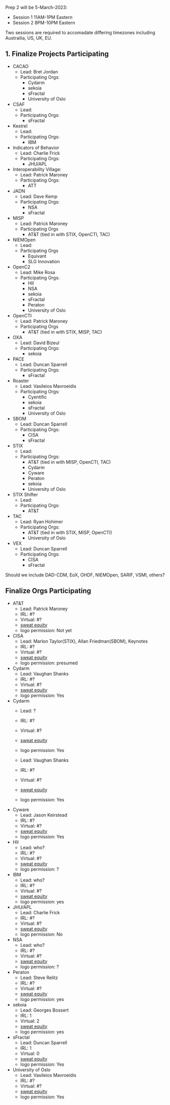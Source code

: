 Prep 2 will be 5-March-2023:
- Session 1 11AM-1PM Eastern
- Session 2 8PM-10PM Eastern

Two sessions are required to accomadate differing timezones including Austrailia, US, UK, EU.

## 1. Finalize Projects Participating
- CACAO
   + Lead: Bret Jordan
   + Participating Orgs:
      * Cydarm
      * sekoia
      * sFractal
      * University of Oslo
- CSAF
   + Lead: 
   + Participating Orgs:
      * sFractal
- Kestrel
   + Lead: 
   + Participating Orgs:
      * IBM
- Indicators of Behavior
   + Lead: Charlie Frick
   + Participating Orgs:
      * JHU/APL
- Interoperability Village:
   + Lead: Patrick Maroney
   + Participating Orgs:
      * ATT
- JADN
   + Lead: Dave Kemp
   + Participating Orgs:
      * NSA
      * sFractal
- MISP
   + Lead: Patrick Maroney
   + Participating Orgs
      * AT&T (tied in with STIX, OpenCTI, TAC)
- NIEMOpen
   + Lead: 
   + Participating Orgs
      * Equivant
      * SLG Innovation
- OpenC2
   + Lead: Mike Rosa
   + Participating Orgs:
      * HII
      * NSA
      * sekoia
      * sFractal
      * Peraton
      * University of Oslo
- OpenCTI
   + Lead: Patrick Maroney
   + Participating Orgs
      * AT&T (tied in with STIX, MISP, TAC)
- OXA
   + Lead: David Bizeul
   + Participating Orgs:
      * sekoia
- PACE
   + Lead: Duncan Sparrell
   + Participating Orgs:
      * sFractal
- Roaster
   + Lead: Vasileios Mavroeidis
   + Participating Orgs:
      * Cyentific
      * sekoia
      * sFractal
      * University of Oslo
- SBOM
   + Lead: Duncan Sparrell
   + Participating Orgs:
      * CISA
      * sFractal
- STIX
   + Lead: 
   + Participating Orgs:
      * AT&T (tied in with MISP, OpenCTI, TAC)
      * Cydarm
      * Cyware
      * Peraton
      * sekoia
      * University of Oslo
- STIX Shifter
   + Lead: 
   + Participating Orgs:
      * AT&T
- TAC
   + Lead: Ryan Hohimer
   + Participating Orgs:
      * AT&T (tied in with STIX, MISP, OpenCTI)
      * University of Oslo
- VEX
   + Lead: Duncan Sparrell
   + Participating Orgs:
      * CISA
      * sFractal


Should we include DAD-CDM, EoX, OHDF, NIEMOpen, SARIF, VSMI, others?

## Finalize Orgs Participating
- AT&T
   + Lead: Patrick Maroney
   + IRL: #?
   + Virtual: #?
   + [sweat equity](../SweatEquity/ATT/README.md)
   + logo permission: Not yet
- CISA
   + Lead: Marlon Taylor(STIX), Allan Friedman(SBOM), Keynotes
   + IRL: #?
   + Virtual: #?
   + [sweat equity](../SweatEquity/CISA/README.md)
   + logo permission: presumed
- Cydarm
   + Lead: Vaughan Shanks
   + IRL: #?
   + Virtual: #?
   + [sweat equity](../SweatEquity/Cydarm/README.md)
   + logo permission: Yes
- Cydarm
   + Lead: ?
   + IRL: #?
   + Virtual: #?
   + [sweat equity](../SweatEquity/Cyentific/README.md)
   + logo permission: Yes

   + Lead: Vaughan Shanks
   + IRL: #?
   + Virtual: #?
   + [sweat equity](../SweatEquity/Cydarm/README.md)
   + logo permission: Yes
- Cyware
   + Lead: Jason Keirstead
   + IRL: #?
   + Virtual: #?
   + [sweat equity](../SweatEquity/Cyware/README.md)
   + logo permission: Yes
- HII
   + Lead: who?
   + IRL: #?
   + Virtual: #?
   + [sweat equity](../SweatEquity/HII/README.md)
   + logo permission: ?
- IBM
   + Lead: who?
   + IRL: #?
   + Virtual: #?
   + [sweat equity](../SweatEquity/IBM/README.md)
   + logo permission: yes
- JHU/APL
   + Lead: Charlie Frick
   + IRL: #?
   + Virtual: #?
   + [sweat equity](../SweatEquity/JHUAPL/README.md)
   + logo permission: No
- NSA
   + Lead: who?
   + IRL: #?
   + Virtual: #?
   + [sweat equity](../SweatEquity/NSA/README.md)
   + logo permission: ?
- Peraton
   + Lead: Steve Relitz
   + IRL: #? 
   + Virtual: #?
   + [sweat equity](../SweatEquity/Peraton/README.md)
   + logo permission: yes
- sekoia
   + Lead: Georges Bossert
   + IRL: 1
   + Virtual: 2
   + [sweat equity](../SweatEquity/sekoia/README.md)
   + logo permission: yes
- sFractal
   + Lead: Duncan Sparrell
   + IRL: 1
   + Virtual: 0
   + [sweat equity](../SweatEquity/sFractal/README.md)
   + logo permission: Yes
- University of Oslo
   + Lead: Vasileios Mavroeidis
   + IRL: #?
   + Virtual: #?
   + [sweat equity](../SweatEquity/UiO/README.md)
   + logo permission: Yes

